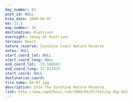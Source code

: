 ```yaml
---
day_number: 83
post_id: NULL
hike_date: 2009-04-07
km: 13.8
map_number: 38
destination: Rietriver 
overnight: Jenny at Rietriver 
terrain: Beach
nature_reserve: Sunshine Coast Nature Reserve
notes: NULL
start_coord_lat: NULL
start_coord_long: NULL
end_coord_lat: -33.560583
end_coord_long: 27.012933
start_coord: NULL
destination_coord: 
file_name: 04-07.jpg
description: Into the Sunshine Nature Reserve.
link: http://www.cape2kosi.com/2009/04/07/hiking-day-83/
---
```

